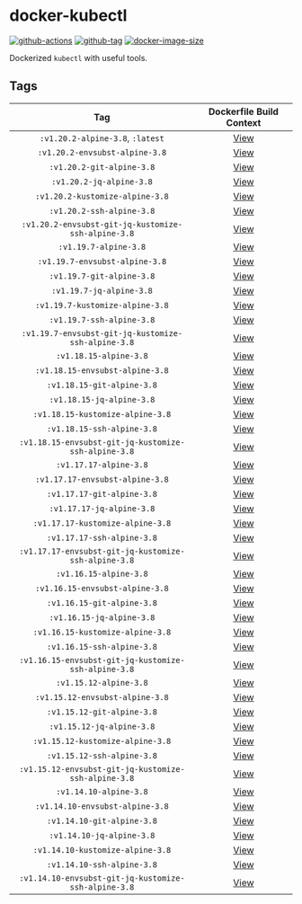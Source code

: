 # docker-kubectl

[![github-actions](https://github.com/theohbrothers/docker-kubectl/workflows/ci-master-pr/badge.svg)](https://github.com/theohbrothers/docker-kubectl/actions)
[![github-tag](https://img.shields.io/github/tag/theohbrothers/docker-kubectl)](https://github.com/theohbrothers/docker-kubectl/releases/)
[![docker-image-size](https://img.shields.io/docker/image-size/theohbrothers/docker-kubectl/latest)](https://hub.docker.com/r/theohbrothers/docker-kubectl)

Dockerized `kubectl` with useful tools.

## Tags

| Tag | Dockerfile Build Context |
|:-------:|:---------:|
| `:v1.20.2-alpine-3.8`, `:latest` | [View](variants/v1.20.2-alpine-3.8 ) |
| `:v1.20.2-envsubst-alpine-3.8` | [View](variants/v1.20.2-envsubst-alpine-3.8 ) |
| `:v1.20.2-git-alpine-3.8` | [View](variants/v1.20.2-git-alpine-3.8 ) |
| `:v1.20.2-jq-alpine-3.8` | [View](variants/v1.20.2-jq-alpine-3.8 ) |
| `:v1.20.2-kustomize-alpine-3.8` | [View](variants/v1.20.2-kustomize-alpine-3.8 ) |
| `:v1.20.2-ssh-alpine-3.8` | [View](variants/v1.20.2-ssh-alpine-3.8 ) |
| `:v1.20.2-envsubst-git-jq-kustomize-ssh-alpine-3.8` | [View](variants/v1.20.2-envsubst-git-jq-kustomize-ssh-alpine-3.8 ) |
| `:v1.19.7-alpine-3.8` | [View](variants/v1.19.7-alpine-3.8 ) |
| `:v1.19.7-envsubst-alpine-3.8` | [View](variants/v1.19.7-envsubst-alpine-3.8 ) |
| `:v1.19.7-git-alpine-3.8` | [View](variants/v1.19.7-git-alpine-3.8 ) |
| `:v1.19.7-jq-alpine-3.8` | [View](variants/v1.19.7-jq-alpine-3.8 ) |
| `:v1.19.7-kustomize-alpine-3.8` | [View](variants/v1.19.7-kustomize-alpine-3.8 ) |
| `:v1.19.7-ssh-alpine-3.8` | [View](variants/v1.19.7-ssh-alpine-3.8 ) |
| `:v1.19.7-envsubst-git-jq-kustomize-ssh-alpine-3.8` | [View](variants/v1.19.7-envsubst-git-jq-kustomize-ssh-alpine-3.8 ) |
| `:v1.18.15-alpine-3.8` | [View](variants/v1.18.15-alpine-3.8 ) |
| `:v1.18.15-envsubst-alpine-3.8` | [View](variants/v1.18.15-envsubst-alpine-3.8 ) |
| `:v1.18.15-git-alpine-3.8` | [View](variants/v1.18.15-git-alpine-3.8 ) |
| `:v1.18.15-jq-alpine-3.8` | [View](variants/v1.18.15-jq-alpine-3.8 ) |
| `:v1.18.15-kustomize-alpine-3.8` | [View](variants/v1.18.15-kustomize-alpine-3.8 ) |
| `:v1.18.15-ssh-alpine-3.8` | [View](variants/v1.18.15-ssh-alpine-3.8 ) |
| `:v1.18.15-envsubst-git-jq-kustomize-ssh-alpine-3.8` | [View](variants/v1.18.15-envsubst-git-jq-kustomize-ssh-alpine-3.8 ) |
| `:v1.17.17-alpine-3.8` | [View](variants/v1.17.17-alpine-3.8 ) |
| `:v1.17.17-envsubst-alpine-3.8` | [View](variants/v1.17.17-envsubst-alpine-3.8 ) |
| `:v1.17.17-git-alpine-3.8` | [View](variants/v1.17.17-git-alpine-3.8 ) |
| `:v1.17.17-jq-alpine-3.8` | [View](variants/v1.17.17-jq-alpine-3.8 ) |
| `:v1.17.17-kustomize-alpine-3.8` | [View](variants/v1.17.17-kustomize-alpine-3.8 ) |
| `:v1.17.17-ssh-alpine-3.8` | [View](variants/v1.17.17-ssh-alpine-3.8 ) |
| `:v1.17.17-envsubst-git-jq-kustomize-ssh-alpine-3.8` | [View](variants/v1.17.17-envsubst-git-jq-kustomize-ssh-alpine-3.8 ) |
| `:v1.16.15-alpine-3.8` | [View](variants/v1.16.15-alpine-3.8 ) |
| `:v1.16.15-envsubst-alpine-3.8` | [View](variants/v1.16.15-envsubst-alpine-3.8 ) |
| `:v1.16.15-git-alpine-3.8` | [View](variants/v1.16.15-git-alpine-3.8 ) |
| `:v1.16.15-jq-alpine-3.8` | [View](variants/v1.16.15-jq-alpine-3.8 ) |
| `:v1.16.15-kustomize-alpine-3.8` | [View](variants/v1.16.15-kustomize-alpine-3.8 ) |
| `:v1.16.15-ssh-alpine-3.8` | [View](variants/v1.16.15-ssh-alpine-3.8 ) |
| `:v1.16.15-envsubst-git-jq-kustomize-ssh-alpine-3.8` | [View](variants/v1.16.15-envsubst-git-jq-kustomize-ssh-alpine-3.8 ) |
| `:v1.15.12-alpine-3.8` | [View](variants/v1.15.12-alpine-3.8 ) |
| `:v1.15.12-envsubst-alpine-3.8` | [View](variants/v1.15.12-envsubst-alpine-3.8 ) |
| `:v1.15.12-git-alpine-3.8` | [View](variants/v1.15.12-git-alpine-3.8 ) |
| `:v1.15.12-jq-alpine-3.8` | [View](variants/v1.15.12-jq-alpine-3.8 ) |
| `:v1.15.12-kustomize-alpine-3.8` | [View](variants/v1.15.12-kustomize-alpine-3.8 ) |
| `:v1.15.12-ssh-alpine-3.8` | [View](variants/v1.15.12-ssh-alpine-3.8 ) |
| `:v1.15.12-envsubst-git-jq-kustomize-ssh-alpine-3.8` | [View](variants/v1.15.12-envsubst-git-jq-kustomize-ssh-alpine-3.8 ) |
| `:v1.14.10-alpine-3.8` | [View](variants/v1.14.10-alpine-3.8 ) |
| `:v1.14.10-envsubst-alpine-3.8` | [View](variants/v1.14.10-envsubst-alpine-3.8 ) |
| `:v1.14.10-git-alpine-3.8` | [View](variants/v1.14.10-git-alpine-3.8 ) |
| `:v1.14.10-jq-alpine-3.8` | [View](variants/v1.14.10-jq-alpine-3.8 ) |
| `:v1.14.10-kustomize-alpine-3.8` | [View](variants/v1.14.10-kustomize-alpine-3.8 ) |
| `:v1.14.10-ssh-alpine-3.8` | [View](variants/v1.14.10-ssh-alpine-3.8 ) |
| `:v1.14.10-envsubst-git-jq-kustomize-ssh-alpine-3.8` | [View](variants/v1.14.10-envsubst-git-jq-kustomize-ssh-alpine-3.8 ) |

